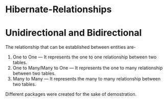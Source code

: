 # Hibernate-Relationships
# Unidirectional and Bidirectional


The relationship that can be established between entities are-

1. One to One — It represents the one to one relationship between two tables.
2. One to Many/Many to One — It represents the one to many relationship between two tables.
3. Many to Many — It represents the many to many relationship between two tables.

Different packages were created for the sake of demostration.
